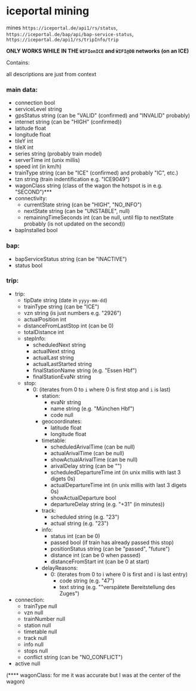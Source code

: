 # iceportal mining

mines `https://iceportal.de/api1/rs/status`, `https://iceportal.de/bap/api/bap-service-status`, `https://iceportal.de/api1/rs/tripInfo/trip`

**ONLY WORKS WHILE IN THE `ẀIFIonICE` and `ẀIFI@DB` networks (on an ICE)**

Contains:

all descriptions are just from context

### main data:

- connection bool
- serviceLevel string
- gpsStatus string (can be "VALID" (confirmed) and "INVALID" probably)
- internet string (can be "HIGH" (confirmed))
- latitude float
- longitude float
- tileY int
- tileX int
- series string (probably train model)
- serverTime int (unix millis)
- speed int (in km/h)
- trainType string (can be "ICE" (confirmed) and probably "IC", etc.)
- tzn string (train indentification e.g. "ICE9049")
- wagonClass string (class of the wagon the hotspot is in e.g. "SECOND")\*\*\*
- connectivity:
  - currentState string (can be "HIGH", "NO_INFO")
  - nextState string  (can be "UNSTABLE", null)
  - remainingTimeSeconds int (can be null, until flip to nextState probably (is not updated on the second))
- bapInstalled bool

### bap:

- bapServiceStatus string (can be "INACTIVE")
- status bool

### trip:

- trip:
  - tipDate string (date in `yyyy-mm-dd`)
  - trainType string (can be "ICE")
  - vzn string (is just numbers e.g. "2926")
  - actualPosition int
  - distanceFromLastStop int (can be 0)
  - totalDistance int
  - stepInfo:
  	- scheduledNext string
  	- actualNext string
  	- actualLast string
  	- actualLastStarted string
  	- finalStationName string (e.g. "Essen Hbf")
  	- finalStationEvaNr string
  - stop:
    - 0: (iterates from 0 to `i` where 0 is first stop and `i` is last)
      - station:
        - evaNr string
        - name string (e.g. "München Hbf")
        - code null
      - geocoordinates:
        - latitude float
        - longitude float
      - timetable:
        - scheduledArivalTime (can be null)
        - actualArivalTime (can be null)
        - showActualArivalTime (can be null)
        - arivalDelay string (can be "")
        - scheduledDepartureTime int (in unix millis with last 3 digets 0s)
        - actualDepartureTime int (in unix millis with last 3 digets 0s)
        - showActualDeparture bool
        - departureDelay string (e.g. "+31" (in minutes))
      - track:
        - scheduled string (e.g. "23")
        - actual string (e.g. "23")
      - info:
        - status int (can be 0)
        - passed bool (if train has already passed this stop)
        - positionStatus string (can be "passed", "future")
        - distance int (can be 0 when passed)
        - distanceFromStart int (can be 0 at start)
      - delayReasons:
        - 0: (iterates from 0 to i where 0 is first and i is last entry)
          - code string (e.g. "47")
          - text string (e.g. ""verspätete Bereitstellung des Zuges")
- connection:
  - trainType null
  - vzn null
  - trainNumber null
  - station null
  - timetable null
  - track null
  - info null
  - stops null
  - conflict string (can be "NO_CONFLICT")
- active null


(*\*\*\* wagonClass: for me it was accurate but I was at the center of the wagon)
